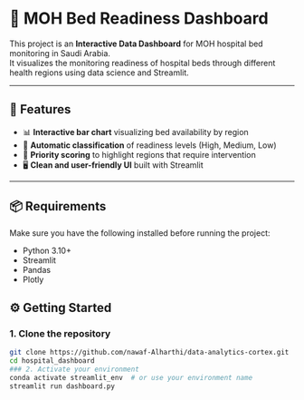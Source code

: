 # 🏥 MOH Bed Readiness Dashboard

This project is an **Interactive Data Dashboard** for MOH hospital bed monitoring in Saudi Arabia.  
It visualizes the monitoring readiness of hospital beds through different health regions using data science and Streamlit.

---

## 🚀 Features

- 📊 **Interactive bar chart** visualizing bed availability by region  
- 🧠 **Automatic classification** of readiness levels (High, Medium, Low)  
- 🚨 **Priority scoring** to highlight regions that require intervention  
- 🖥️ **Clean and user-friendly UI** built with Streamlit  

---
## 📦  Requirements

Make sure you have the following installed before running the project:

- Python 3.10+
- Streamlit
- Pandas
- Plotly

## ⚙️ Getting Started

### 1. Clone the repository
```bash
git clone https://github.com/nawaf-Alharthi/data-analytics-cortex.git
cd hospital_dashboard 
### 2. Activate your environment
conda activate streamlit_env  # or use your environment name
streamlit run dashboard.py
``` 



